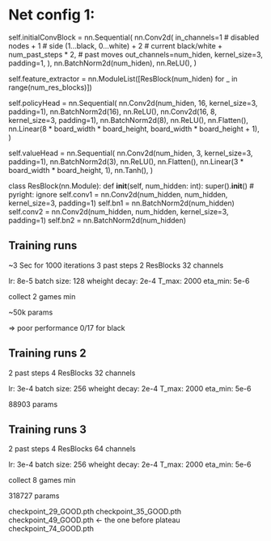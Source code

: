 # Net config 1:

self.initialConvBlock = nn.Sequential(
    nn.Conv2d(
        in_channels=1  # disabled nodes
        + 1  # side (1...black, 0...white)
        + 2  # current black/white
        + num_past_steps * 2,  # past moves
        out_channels=num_hiden,
        kernel_size=3,
        padding=1,
    ),
    nn.BatchNorm2d(num_hiden),
    nn.ReLU(),
)

self.feature_extractor = nn.ModuleList([ResBlock(num_hiden) for _ in range(num_res_blocks)])

self.policyHead = nn.Sequential(
    nn.Conv2d(num_hiden, 16, kernel_size=3, padding=1),
    nn.BatchNorm2d(16),
    nn.ReLU(),
    nn.Conv2d(16, 8, kernel_size=3, padding=1),
    nn.BatchNorm2d(8),
    nn.ReLU(),
    nn.Flatten(),
    nn.Linear(8 * board_width * board_height, board_width * board_height + 1),
)

self.valueHead = nn.Sequential(
    nn.Conv2d(num_hiden, 3, kernel_size=3, padding=1),
    nn.BatchNorm2d(3),
    nn.ReLU(),
    nn.Flatten(),
    nn.Linear(3 * board_width * board_height, 1),
    nn.Tanh(),
)


class ResBlock(nn.Module):
    def __init__(self, num_hidden: int):
        super().__init__()  # pyright: ignore
        self.conv1 = nn.Conv2d(num_hidden, num_hidden, kernel_size=3, padding=1)
        self.bn1 = nn.BatchNorm2d(num_hidden)
        self.conv2 = nn.Conv2d(num_hidden, num_hidden, kernel_size=3, padding=1)
        self.bn2 = nn.BatchNorm2d(num_hidden)

## Training runs
~3 Sec for 1000 iterations
3 past steps
2 ResBlocks
32 channels

lr: 8e-5
batch size: 128
wheight decay: 2e-4
T_max: 2000
eta_min: 5e-6

collect 2 games min

~50k params

=> poor performance 0/17 for black


## Training runs 2
2 past steps
4 ResBlocks
32 channels

lr: 3e-4
batch size: 256
wheight decay: 2e-4
T_max: 2000
eta_min: 5e-6

88903 params

## Training runs 3
2 past steps
4 ResBlocks
64 channels

lr: 3e-4
batch size: 256
wheight decay: 2e-4
T_max: 2000
eta_min: 5e-6

collect 8 games min

318727 params

checkpoint_29_GOOD.pth
checkpoint_35_GOOD.pth
checkpoint_49_GOOD.pth <- the one before plateau
checkpoint_74_GOOD.pth